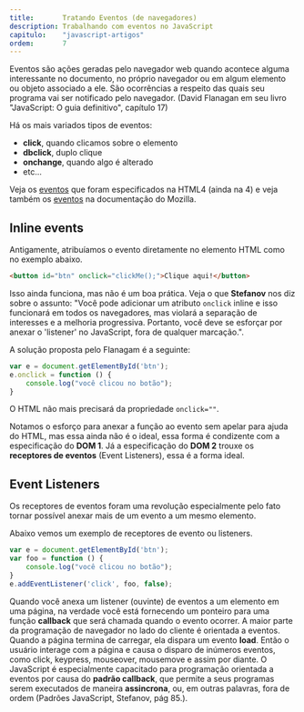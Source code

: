```yaml
---
title:       Tratando Eventos (de navegadores)
description: Trabalhando com eventos no JavaScript
capitulo:    "javascript-artigos"
ordem:       7
---
```


Eventos são ações geradas pelo navegador web quando acontece alguma interessante no documento, no próprio navegador ou em
algum elemento ou objeto associado a ele. São ocorrências a respeito das quais seu programa vai ser notificado pelo
navegador. (David Flanagan em seu livro "JavaScript: O guia definitivo", capítulo 17)

Há os mais variados tipos de eventos:

- __click__, quando clicamos sobre o elemento
- __dbclick__, duplo clique
- __onchange__, quando algo é alterado
- etc...

Veja os [eventos](http://www.w3.org/TR/1998/REC-html40-19980424/interact/scripts.html#h-18.2.3)
que foram especificados na HTML4 (ainda na 4) e veja também os
[eventos](https://developer.mozilla.org/en-US/docs/Web/API/Window#Event_handlers) na documentação do Mozilla.



Inline events
---

Antigamente, atribuíamos o evento diretamente no elemento HTML como no exemplo abaixo.

```html
<button id="btn" onclick="clickMe();">Clique aqui!</button>
```

Isso ainda funciona, mas não é um boa prática. Veja o que __Stefanov__ nos diz sobre o assunto: "Você pode adicionar um
atributo `onclick` inline e isso funcionará em todos os navegadores, mas violará a separação de interesses e a melhoria
progressiva. Portanto, você deve se esforçar por anexar o 'listener' no JavaScript, fora de qualquer marcação.".

A solução proposta pelo Flanagam é a seguinte:

```javascript
var e = document.getElementById('btn');
e.onclick = function () {
    console.log("você clicou no botão");
}
```

O HTML não mais precisará da propriedade `onclick=""`.

Notamos o esforço para anexar a função ao evento sem apelar para ajuda do HTML, mas essa ainda não é o ideal, essa forma
é condizente com a especificação do __DOM 1__. Já a especificação do __DOM 2__ trouxe os __receptores de eventos__
(Event Listeners), essa é a forma ideal.



Event Listeners
---

Os receptores de eventos foram uma revolução especialmente pelo fato tornar possível anexar mais de um evento a um mesmo
elemento.

Abaixo vemos um exemplo de receptores de evento ou listeners.

```javascript
var e = document.getElementById('btn');
var foo = function () {
    console.log("você clicou no botão");
}
e.addEventListener('click', foo, false);
```

Quando você anexa um listener (ouvinte) de eventos a um elemento em uma página, na verdade você está fornecendo um
ponteiro para uma função __callback__ que será chamada quando o evento ocorrer. A maior parte da programação de navegador
no lado do cliente é orientada a eventos. Quando a página termina de carregar, ela dispara um evento __load__. Então o
usuário interage com a página e causa o disparo de inúmeros eventos, como click, keypress, mouseover, mousemove e assim
por diante. O JavaScript é especialmente capacitado para programação orientada a eventos por causa do __padrão callback__,
que permite a seus programas serem executados de maneira __assincrona__, ou, em outras palavras, fora de ordem
(Padrões JavaScript, Stefanov, pág 85.).